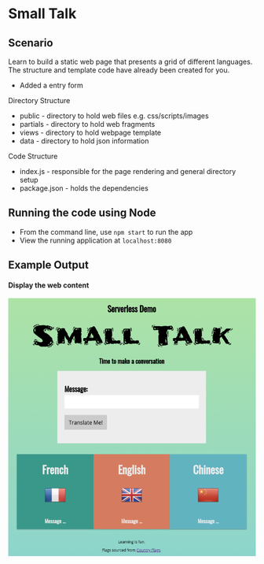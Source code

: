 # Small Talk

## Scenario

Learn to build a static web page that presents a grid of different languages.
The structure and template code have already been created for you.

* Added a entry form

Directory Structure

* public - directory to hold web files e.g. css/scripts/images
* partials - directory to hold web fragments
* views - directory to hold webpage template
* data - directory to hold json information

Code Structure

* index.js - responsible for the page rendering and general directory setup
* package.json - holds the dependencies



## Running the code using Node

* From the command line, use `npm start` to run the app
* View the running application at `localhost:8080`

## Example Output

#### Display the web content

![small-talk](https://github.com/rosera/serverless-bootcamp/blob/main/sdp-2-serverless/images/03-lab-small-talk.png "Small Talk app")

